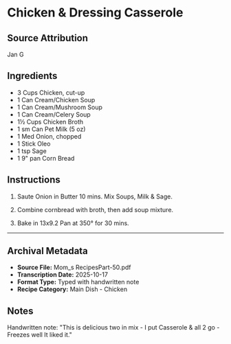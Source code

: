 # Chicken & Dressing Casserole

## Source Attribution

Jan G

## Ingredients

- 3 Cups Chicken, cut-up
- 1 Can Cream/Chicken Soup
- 1 Can Cream/Mushroom Soup
- 1 Can Cream/Celery Soup
- 1½ Cups Chicken Broth
- 1 sm Can Pet Milk (5 oz)
- 1 Med Onion, chopped
- 1 Stick Oleo
- 1 tsp Sage
- 1 9" pan Corn Bread

## Instructions

1. Saute Onion in Butter 10 mins. Mix Soups, Milk & Sage.

2. Combine cornbread with broth, then add soup mixture.

3. Bake in 13x9.2 Pan at 350° for 30 mins.

---

## Archival Metadata

- **Source File:** Mom_s RecipesPart-50.pdf
- **Transcription Date:** 2025-10-17
- **Format Type:** Typed with handwritten note
- **Recipe Category:** Main Dish - Chicken

## Notes

Handwritten note: "This is delicious two in mix - I put Casserole & all 2 go - Freezes well It liked it."
